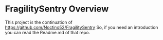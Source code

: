 # FragilitySentry Overview

This project is the continuation of https://github.com/Noctino52/FragilitySentry
So, if you need an introduction you can read the Readme.md of that repo.